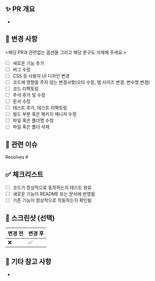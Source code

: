 ## ✨ PR 개요
<!-- 해당 PR이 어떤 내용을 담고 있는지 간략하게 설명해주세요. -->
- 

## 📌 변경 사항
<!-- 주요 변경 사항을 리스트로 정리해주세요. -->
<해당 PR과 관련없는 옵션들 그리고 해당 문구도 삭제해 주세요.>

- [ ] 새로운 기능 추가
- [ ] 버그 수정
- [ ] CSS 등 사용자 UI 디자인 변경
- [ ] 코드에 영향을 주지 않는 변경사항(오타 수정, 탭 사이즈 변경, 변수명 변경)
- [ ] 코드 리팩토링
- [ ] 주석 추가 및 수정
- [ ] 문서 수정
- [ ] 테스트 추가, 테스트 리팩토링
- [ ] 빌드 부분 혹은 패키지 매니저 수정
- [ ] 파일 혹은 폴더명 수정
- [ ] 파일 혹은 폴더 삭제

## 🔗 관련 이슈
<!-- 관련된 이슈 번호를 작성해주세요. (예: `#123`) -->
Resolves #  

## ✅ 체크리스트
<!-- PR을 생성하기 전에 체크해야 할 사항을 정리해주세요. -->
- [ ] 코드가 정상적으로 동작하는지 테스트 완료
- [ ] 새로운 기능이 README 또는 문서에 반영됨
- [ ] 기존 기능이 정상적으로 작동하는지 확인됨

## 📸 스크린샷 (선택)
<!-- UI 변경 사항이 있는 경우 스크린샷을 첨부해주세요. -->
| 변경 전 | 변경 후 |
|---|---|
| ❌ | ✅ |

## 💬 기타 참고 사항
<!-- 리뷰어가 참고해야 할 사항이 있다면 남겨주세요. -->
-
